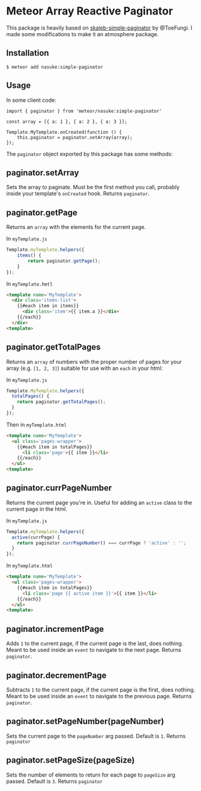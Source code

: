 # Meteor Array Reactive Paginator
This package is heavily based on [skaleb-simple-paginator](https://www.npmjs.com/package/skaleb-simple-paginator) by @ToeFungi.
I made some modifications to make it an atmosphere package.

## Installation

```
$ meteor add nasuke:simple-paginator
```

## Usage

In some client code:
```
import { paginator } from 'meteor/nasuke:simple-paginator'

const array = [{ a: 1 }, { a: 2 }, { a: 3 }];

Template.MyTemplate.onCreated(function () {
    this.paginator = paginator.setArray(array);
});
```

The ```paginator``` object exported by this package has some methods:

## paginator.setArray
Sets the array to paginate. Must be the first method you call, probably inside your template's ```onCreated``` hook. Returns ```paginator```.
  
## paginator.getPage
Returns an ```array``` with the elements for the current page.

In ```myTemplate.js```
```javascript
Template.myTemplate.helpers({
    items() {
        return paginator.getPage();
    }
});
```

In ```myTemplate.hmtl```
```html
<template name='MyTemplate'>
  <div class='items-list'>
    {{#each item in items}}
      <div class='item'>{{ item.a }}</div>
    {{/each}}
  </div>
<template>
```

## paginator.getTotalPages
Returns an ```array``` of numbers with the proper number of pages for your array (e.g. ```[1, 2, 3]```) suitable for use with an ```each``` in your html:

In ```myTemplate.js```
```javascript
Template.MyTemplate.helpers({
  totalPages() {
    return paginator.getTotalPages();
  }
});
```

Then in ```myTemplate.html```
```html
<template name='MyTemplate'>
  <ul class='pages-wrapper'>
    {{#each item in totalPages}}
      <li class='page'>{{ item }}</li>
    {{/each}}
  </ul>
<template>
```

## paginator.currPageNumber
Returns the current page you're in. Useful for adding an ```active``` class to the current page in the html.

In ```myTemplate.js```
```javascript
Template.myTemplate.helpers({
  active(currPage) {
    return paginator.currPageNumber() === currPage ? 'active' : '';
  }
});
```

In ```myTemplate.html```
```html
<template name='MyTemplate'>
  <ul class='pages-wrapper'>
    {{#each item in totalPages}}
      <li class='page {{ active item }}'>{{ item }}</li>
    {{/each}}
  </ul>
<template>
```

## paginator.incrementPage
Adds ```1``` to the current page, if the current page is the last, does nothing. Meant to be used inside an ```event``` to navigate to the next page. Returns ```paginator```.

## paginator.decrementPage
Subtracts ```1``` to the current page, if the current page is the first, does nothing. Meant to be used inside an ```event``` to navigate to the previous page. Returns ```paginator```.

## paginator.setPageNumber(pageNumber)
Sets the current page to the ```pageNumber``` arg passed. Default is ```1```. Returns ```paginator```

## paginator.setPageSize(pageSize)
Sets the number of elements to return for each page to ```pageSize``` arg passed. Default is ```3```. Returns ```paginator```
